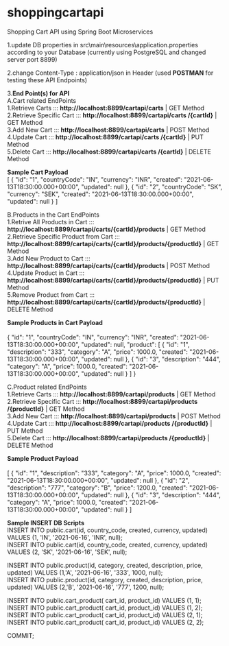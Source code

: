 # shoppingcartapi
Shopping Cart API using Spring Boot Microservices

1.update DB properties in src\main\resources\application.properties according to your Database
(currently using PostgreSQL and changed server port 8899)

2.change Content-Type : application/json  in Header (used **POSTMAN** for testing these API Endpoints)

3.**End Point(s) for API**<br/>
  A.Cart related EndPoints<br/>
      1.Retrieve Carts          ::: **http://localhost:8899/cartapi/carts**             | GET  Method  <br/>
      2.Retrieve Specific Cart  ::: **http://localhost:8899/cartapi/carts /{cartId}**   | GET  Method  <br/> 
      3.Add New Cart            ::: **http://localhost:8899/cartapi/carts**             | POST Method  <br/> 
      4.Update Cart             ::: **http://localhost:8899/cartapi/carts /{cartId}**   | PUT Method   <br/>
      5.Delete Cart             ::: **http://localhost:8899/cartapi/carts /{cartId}**   | DELETE Method <br/>
  
  **Sample Cart Payload** <br/>
  [
    {
        "id": "1",
        "countryCode": "IN",
        "currency": "INR",
        "created": "2021-06-13T18:30:00.000+00:00",
        "updated": null
    },
    {
        "id": "2",
        "countryCode": "SK",
        "currency": "SEK",
        "created": "2021-06-13T18:30:00.000+00:00",
        "updated": null
    }
] <br/>
 
 B.Products in the Cart EndPoints <br/>
      1.Retrive All Products in Cart            ::: **http://localhost:8899/cartapi/carts/{cartId}/products**                 | GET  Method <br/>
      2.Retrieve Specific Product from Cart     ::: **http://localhost:8899/cartapi/carts/{cartId}/products/{productId}**     | GET  Method <br/> 
      3.Add New Product to Cart                 ::: **http://localhost:8899/cartapi/carts/{cartId}/products**                 | POST Method <br/>
      4.Update Product in Cart                  ::: **http://localhost:8899/cartapi/carts/{cartId}/products/{productId}**     | PUT Method  <br/>
      5.Remove Product from Cart                ::: **http://localhost:8899/cartapi/carts/{cartId}/products/{productId}**     | DELETE Method <br/>
 
      
**Sample Products in Cart Payload** <br/>      
{
    "id": "1",
    "countryCode": "IN",
    "currency": "INR",
    "created": "2021-06-13T18:30:00.000+00:00",
    "updated": null,
    "product": [
        {
            "id": "1",
            "description": "333",
            "category": "A",
            "price": 1000.0,
            "created": "2021-06-13T18:30:00.000+00:00",
            "updated": null
        },
        {
            "id": "3",
            "description": "444",
            "category": "A",
            "price": 1000.0,
            "created": "2021-06-13T18:30:00.000+00:00",
            "updated": null
        }
    ]
} <br/>

 C.Product related EndPoints <br/>
      1.Retrieve Carts          ::: **http://localhost:8899/cartapi/products**             	    | GET  Method <br/>
      2.Retrieve Specific Cart  ::: **http://localhost:8899/cartapi/products /{productId}**   	| GET  Method <br/>
      3.Add New Cart            ::: **http://localhost:8899/cartapi/products**             	    | POST Method <br/>
      4.Update Cart             ::: **http://localhost:8899/cartapi/products /{productId}**   	| PUT Method <br/>
      5.Delete Cart             ::: **http://localhost:8899/cartapi/products /{productId}**   	| DELETE Method <br/>
 
 **Sample Product Payload**  <br/>        
 [
    {
        "id": "1",
        "description": "333",
        "category": "A",
        "price": 1000.0,
        "created": "2021-06-13T18:30:00.000+00:00",
        "updated": null
    },
    {
        "id": "2",
        "description": "777",
        "category": "B",
        "price": 1200.0,
        "created": "2021-06-13T18:30:00.000+00:00",
        "updated": null
    },
    {
        "id": "3",
        "description": "444",
        "category": "A",
        "price": 1000.0,
        "created": "2021-06-13T18:30:00.000+00:00",
        "updated": null
    }
 ] <br/>

**Sample INSERT DB Scripts** <br/>
INSERT INTO public.cart(id, country_code, created, currency, updated) 	VALUES (1, 'IN', '2021-06-16', 'INR', null); <br/> 
INSERT INTO public.cart(id, country_code, created, currency, updated) 	VALUES (2, 'SK', '2021-06-16', 'SEK', null);	<br/>  

INSERT INTO public.product(id, category, created, description, price, updated) 	VALUES (1,'A', '2021-06-16', '333', 1000, null); <br/>
INSERT INTO public.product(id, category, created, description, price, updated) 	VALUES (2,'B', '2021-06-16', '777', 1200, null); <br/>  

INSERT INTO public.cart_product( 	cart_id, product_id) 	VALUES (1, 1); <br/>
INSERT INTO public.cart_product( 	cart_id, product_id) 	VALUES (1, 2); <br/>
INSERT INTO public.cart_product( 	cart_id, product_id) 	VALUES (2, 1); <br/>
INSERT INTO public.cart_product( 	cart_id, product_id) 	VALUES (2, 2); <br/>

COMMIT;<br/>
